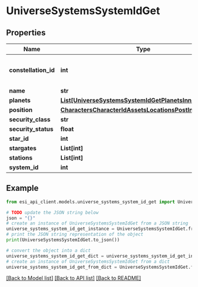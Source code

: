 # UniverseSystemsSystemIdGet


## Properties

Name | Type | Description | Notes
------------ | ------------- | ------------- | -------------
**constellation_id** | **int** | The constellation this solar system is in | 
**name** | **str** |  | 
**planets** | [**List[UniverseSystemsSystemIdGetPlanetsInner]**](UniverseSystemsSystemIdGetPlanetsInner.md) |  | [optional] 
**position** | [**CharactersCharacterIdAssetsLocationsPostInnerPosition**](CharactersCharacterIdAssetsLocationsPostInnerPosition.md) |  | 
**security_class** | **str** |  | [optional] 
**security_status** | **float** |  | 
**star_id** | **int** |  | [optional] 
**stargates** | **List[int]** |  | [optional] 
**stations** | **List[int]** |  | [optional] 
**system_id** | **int** |  | 

## Example

```python
from esi_api_client.models.universe_systems_system_id_get import UniverseSystemsSystemIdGet

# TODO update the JSON string below
json = "{}"
# create an instance of UniverseSystemsSystemIdGet from a JSON string
universe_systems_system_id_get_instance = UniverseSystemsSystemIdGet.from_json(json)
# print the JSON string representation of the object
print(UniverseSystemsSystemIdGet.to_json())

# convert the object into a dict
universe_systems_system_id_get_dict = universe_systems_system_id_get_instance.to_dict()
# create an instance of UniverseSystemsSystemIdGet from a dict
universe_systems_system_id_get_from_dict = UniverseSystemsSystemIdGet.from_dict(universe_systems_system_id_get_dict)
```
[[Back to Model list]](../README.md#documentation-for-models) [[Back to API list]](../README.md#documentation-for-api-endpoints) [[Back to README]](../README.md)


